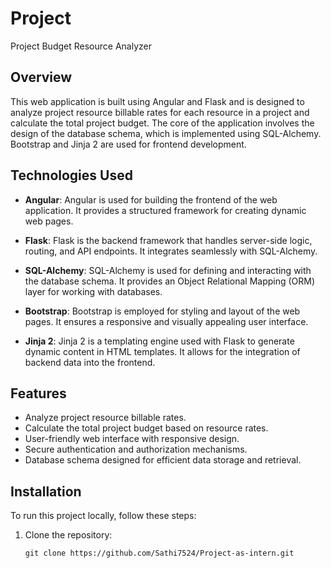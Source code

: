 # Project

Project Budget Resource Analyzer

## Overview

This web application is built using Angular and Flask and is designed to analyze project resource billable rates for each resource in a project and calculate the total project budget. The core of the application involves the design of the database schema, which is implemented using SQL-Alchemy. Bootstrap and Jinja 2 are used for frontend development.

## Technologies Used

- **Angular**: Angular is used for building the frontend of the web application. It provides a structured framework for creating dynamic web pages.

- **Flask**: Flask is the backend framework that handles server-side logic, routing, and API endpoints. It integrates seamlessly with SQL-Alchemy.

- **SQL-Alchemy**: SQL-Alchemy is used for defining and interacting with the database schema. It provides an Object Relational Mapping (ORM) layer for working with databases.

- **Bootstrap**: Bootstrap is employed for styling and layout of the web pages. It ensures a responsive and visually appealing user interface.

- **Jinja 2**: Jinja 2 is a templating engine used with Flask to generate dynamic content in HTML templates. It allows for the integration of backend data into the frontend.

## Features

- Analyze project resource billable rates.
- Calculate the total project budget based on resource rates.
- User-friendly web interface with responsive design.
- Secure authentication and authorization mechanisms.
- Database schema designed for efficient data storage and retrieval.

## Installation

To run this project locally, follow these steps:

1. Clone the repository:

   ```shell
   git clone https://github.com/Sathi7524/Project-as-intern.git
